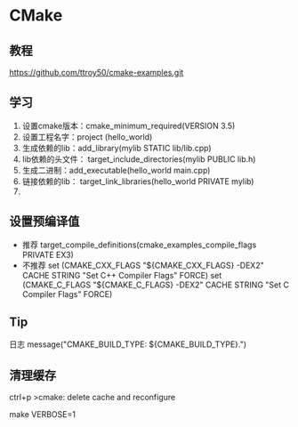 # CMake

## 教程
https://github.com/ttroy50/cmake-examples.git

## 学习
1. 设置cmake版本：cmake_minimum_required(VERSION 3.5)
2. 设置工程名字：project (hello_world)
3. 生成依赖的lib：add_library(mylib STATIC lib/lib.cpp)
4. lib依赖的头文件： target_include_directories(mylib PUBLIC lib.h)
5. 生成二进制：add_executable(hello_world main.cpp)
6. 链接依赖的lib： target_link_libraries(hello_world PRIVATE mylib)
7. 

## 设置预编译值
* 推荐
target_compile_definitions(cmake_examples_compile_flags PRIVATE EX3)
* 不推荐
set (CMAKE_CXX_FLAGS "${CMAKE_CXX_FLAGS} -DEX2" CACHE STRING "Set C++ Compiler Flags" FORCE)
set (CMAKE_C_FLAGS "${CMAKE_C_FLAGS} -DEX2" CACHE STRING "Set C Compiler Flags" FORCE)
## Tip
日志
message("CMAKE_BUILD_TYPE: ${CMAKE_BUILD_TYPE}.")


## 清理缓存
ctrl+p
\>cmake: delete cache and reconfigure


 make VERBOSE=1